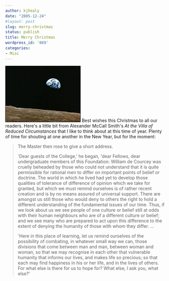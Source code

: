 ```yaml
---
author: kjhealy
date: "2005-12-24"
#layout: post
slug: merry-christmas
status: publish
title: Merry Christmas
wordpress_id: '869'
categories:
- Misc
---
```


![image](apollo8-earthrise.jpg) Best wishes this Christmas to all our readers. Here's a little bit from Alexander McCall Smith's *At the Villa of Reduced Circumstances* that I like to think about at this time of year. Plenty of time for shouting at one another in the New Year, but for the moment:

> The Master then rose to give a short address.
>
> 'Dear guests of the College,' he began, 'dear Fellows, dear undergraduate members of this Foundation: William de Courcey was cruelly beheaded by those who could not understand that it is quite permissible for rational men to differ on important points of belief or doctrine. The world in which he lived had yet to develop those qualities of tolerance of difference of opinion which we take for granted, but which we must remind ourselves is of rather recent creation and is by no means assured of universal support. There are amongst us still those who would deny to others the right to hold a different understanding of the fundamental issues of our time. Thus, if we look about us we see people of one culture or belief still at odds with their human neighbours who are of a different culture or belief; and we see many who are prepared to act upon this difference to the extent of denying the humanity of those with whom they differ. ...
>
> 'Here in this place of learning, let us remind ourselves of the possibility of combating, in whatever small way we can, those divisions that come between man and man, between woman and woman, so that we may recognise in each other that vulnerable humanity that informs our lives, and makes life so precious; so that each may find happiness in his or her life, and in the lives of others. For what else is there for us to hope for? What else, I ask you, what else?'
